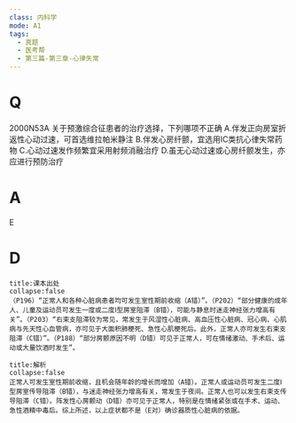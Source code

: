 ```yaml
---
class: 内科学
mode: A1
tags:
  - 真题
  - 医考帮
  - 第三篇-第三章-心律失常
---
```


# Q
2000N53A 关于预激综合征患者的治疗选择，下列哪项不正确
A.伴发正向房室折返性心动过速，可首选维拉帕米静注
B.伴发心房纤颤，宜选用ⅠC类抗心律失常药物
C.心动过速发作频繁宜采用射频消融治疗
D.虽无心动过速或心房纤颤发生，亦应进行预防治疗

# A
E
# D
```ad-note
title:课本出处
collapse:false
（P196）“正常人和各种心脏病患者均可发生室性期前收缩（A错）”。（P202）“部分健康的成年人、儿童及运动员可发生一度或二度Ⅰ型房室阻滞（B错），可能与静息时迷走神经张力增高有关”。（P203）“右束支阻滞较为常见，常发生于风湿性心脏病、高血压性心脏病、冠心病、心肌病与先天性心血管病，亦可见于大面积肺梗死、急性心肌梗死后。此外，正常人亦可发生右束支阻滞（C错）”。（P188）“部分房颤原因不明（D错）可见于正常人，可在情绪激动、手术后、运动或大量饮酒时发生”。
```

```ad-summary
title:解析
collapse:false
正常人可发生室性期前收缩，且机会随年龄的增长而增加（A错）。正常人或运动员可发生二度Ⅰ型房室传导阻滞（B错），与迷走神经张力增高有关，常发生于夜间。正常人也可以发生右束支传导阻滞（C错）。阵发性心房颤动（D错）亦可见于正常人，特别是在情绪紧张或在手术、运动、急性酒精中毒后。综上所述，以上症状都不是（E对）确诊器质性心脏病的依据。
```

